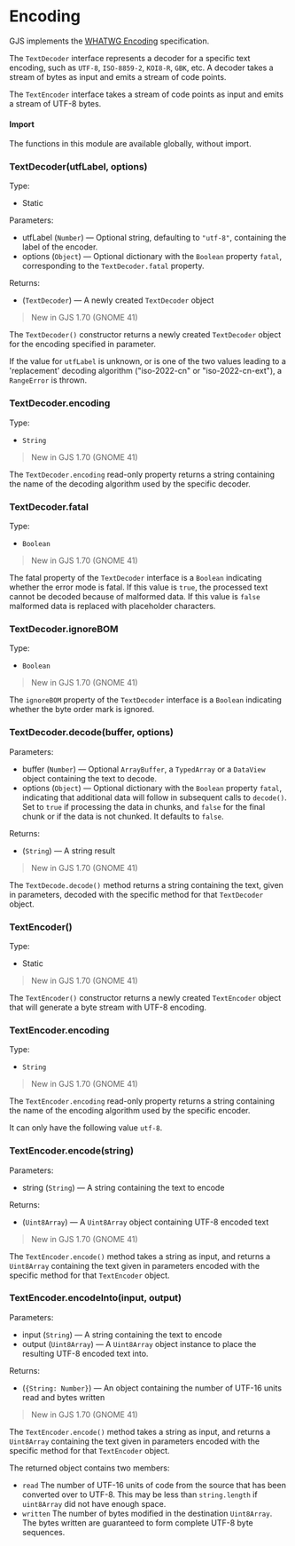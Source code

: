 # Encoding

GJS implements the [WHATWG Encoding][whatwg-encoding] specification.

The `TextDecoder` interface represents a decoder for a specific text encoding,
such as `UTF-8`, `ISO-8859-2`, `KOI8-R`, `GBK`, etc. A decoder takes a stream of
bytes as input and emits a stream of code points.

The `TextEncoder` interface takes a stream of code points as input and emits a
stream of UTF-8 bytes.

#### Import

The functions in this module are available globally, without import.

[whatwg-encoding]: https://encoding.spec.whatwg.org/

### TextDecoder(utfLabel, options)

Type:
* Static

Parameters:
* utfLabel (`Number`) — Optional string, defaulting to `"utf-8"`, containing the
  label of the encoder.
* options (`Object`) — Optional dictionary with the `Boolean` property `fatal`,
  corresponding to the `TextDecoder.fatal` property.
  
Returns:
* (`TextDecoder`) — A newly created `TextDecoder` object

> New in GJS 1.70 (GNOME 41)

The `TextDecoder()` constructor returns a newly created `TextDecoder` object for
the encoding specified in parameter.

If the value for `utfLabel` is unknown, or is one of the two values leading to a
'replacement' decoding algorithm ("iso-2022-cn" or "iso-2022-cn-ext"), a
`RangeError` is thrown.

### TextDecoder.encoding

Type:
* `String`

> New in GJS 1.70 (GNOME 41)

The `TextDecoder.encoding` read-only property returns a string containing the
name of the decoding algorithm used by the specific decoder.

### TextDecoder.fatal

Type:
* `Boolean`

> New in GJS 1.70 (GNOME 41)

The fatal property of the `TextDecoder` interface is a `Boolean` indicating
whether the error mode is fatal. If this value is `true`, the processed text
cannot be decoded because of malformed data. If this value is `false` malformed
data is replaced with placeholder characters.

### TextDecoder.ignoreBOM

Type:
* `Boolean`

> New in GJS 1.70 (GNOME 41)

The `ignoreBOM` property of the `TextDecoder` interface is a `Boolean`
indicating whether the byte order mark is ignored.

### TextDecoder.decode(buffer, options)

Parameters:
* buffer (`Number`) — Optional `ArrayBuffer`, a `TypedArray` or a `DataView`
  object containing the text to decode.
* options (`Object`) — Optional dictionary with the `Boolean` property `fatal`,
  indicating that additional data will follow in subsequent calls to `decode()`.
  Set to `true` if processing the data in chunks, and `false` for the final
  chunk or if the data is not chunked. It defaults to `false`. 
  
Returns:
* (`String`) — A string result

> New in GJS 1.70 (GNOME 41)

The `TextDecode.decode()` method returns a string containing the text, given in
parameters, decoded with the specific method for that `TextDecoder` object.

### TextEncoder()

Type:
* Static

> New in GJS 1.70 (GNOME 41)

The `TextEncoder()` constructor returns a newly created `TextEncoder` object
that will generate a byte stream with UTF-8 encoding.

### TextEncoder.encoding

Type:
* `String`

> New in GJS 1.70 (GNOME 41)

The `TextEncoder.encoding` read-only property returns a string containing the
name of the encoding algorithm used by the specific encoder.

It can only have the following value `utf-8`.

### TextEncoder.encode(string)

Parameters:
* string (`String`) — A string containing the text to encode

Returns:
* (`Uint8Array`) — A `Uint8Array` object containing UTF-8 encoded text

> New in GJS 1.70 (GNOME 41)

The `TextEncoder.encode()` method takes a string as input, and returns a
`Uint8Array` containing the text given in parameters encoded with the specific
method for that `TextEncoder` object.

### TextEncoder.encodeInto(input, output)

Parameters:
* input (`String`) — A string containing the text to encode
* output (`Uint8Array`) — A `Uint8Array` object instance to place the resulting
  UTF-8 encoded text into.

Returns:
* (`{String: Number}`) — An object containing the number of UTF-16 units read
  and bytes written

> New in GJS 1.70 (GNOME 41)

The `TextEncoder.encode()` method takes a string as input, and returns a
`Uint8Array` containing the text given in parameters encoded with the specific
method for that `TextEncoder` object.

The returned object contains two members:
* `read`
  The number of UTF-16 units of code from the source that has been converted
  over to UTF-8. This may be less than `string.length` if `uint8Array` did not
  have enough space.
* `written`
  The number of bytes modified in the destination `Uint8Array`. The bytes
  written are guaranteed to form complete UTF-8 byte sequences.

